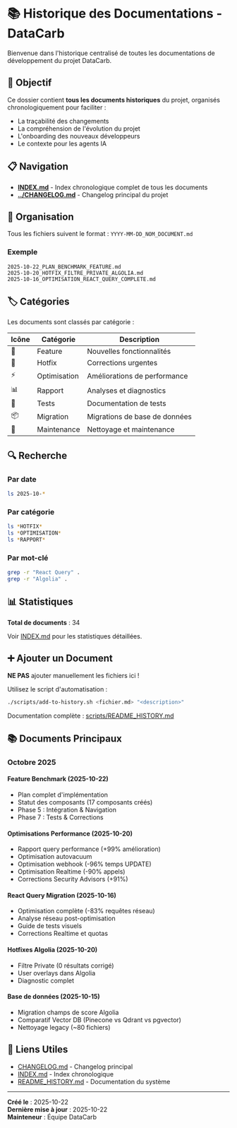 # 📚 Historique des Documentations - DataCarb

Bienvenue dans l'historique centralisé de toutes les documentations de développement du projet DataCarb.

## 🎯 Objectif

Ce dossier contient **tous les documents historiques** du projet, organisés chronologiquement pour faciliter :
- La traçabilité des changements
- La compréhension de l'évolution du projet
- L'onboarding des nouveaux développeurs
- Le contexte pour les agents IA

## 📋 Navigation

- **[INDEX.md](./INDEX.md)** - Index chronologique complet de tous les documents
- **[../CHANGELOG.md](../../CHANGELOG.md)** - Changelog principal du projet

## 📁 Organisation

Tous les fichiers suivent le format : `YYYY-MM-DD_NOM_DOCUMENT.md`

### Exemple
```
2025-10-22_PLAN_BENCHMARK_FEATURE.md
2025-10-20_HOTFIX_FILTRE_PRIVATE_ALGOLIA.md
2025-10-16_OPTIMISATION_REACT_QUERY_COMPLETE.md
```

## 🏷️ Catégories

Les documents sont classés par catégorie :

| Icône | Catégorie | Description |
|-------|-----------|-------------|
| 🎯 | Feature | Nouvelles fonctionnalités |
| 🐛 | Hotfix | Corrections urgentes |
| ⚡ | Optimisation | Améliorations de performance |
| 📊 | Rapport | Analyses et diagnostics |
| 🧪 | Tests | Documentation de tests |
| 📦 | Migration | Migrations de base de données |
| 🧹 | Maintenance | Nettoyage et maintenance |

## 🔍 Recherche

### Par date
```bash
ls 2025-10-*
```

### Par catégorie
```bash
ls *HOTFIX*
ls *OPTIMISATION*
ls *RAPPORT*
```

### Par mot-clé
```bash
grep -r "React Query" .
grep -r "Algolia" .
```

## 📊 Statistiques

**Total de documents** : 34

Voir [INDEX.md](./INDEX.md) pour les statistiques détaillées.

## ➕ Ajouter un Document

**NE PAS** ajouter manuellement les fichiers ici !

Utilisez le script d'automatisation :
```bash
./scripts/add-to-history.sh <fichier.md> "<description>"
```

Documentation complète : [scripts/README_HISTORY.md](../../scripts/README_HISTORY.md)

## 📚 Documents Principaux

### Octobre 2025

#### Feature Benchmark (2025-10-22)
- Plan complet d'implémentation
- Statut des composants (17 composants créés)
- Phase 5 : Intégration & Navigation
- Phase 7 : Tests & Corrections

#### Optimisations Performance (2025-10-20)
- Rapport query performance (+99% amélioration)
- Optimisation autovacuum
- Optimisation webhook (-96% temps UPDATE)
- Optimisation Realtime (-90% appels)
- Corrections Security Advisors (+91%)

#### React Query Migration (2025-10-16)
- Optimisation complète (-83% requêtes réseau)
- Analyse réseau post-optimisation
- Guide de tests visuels
- Corrections Realtime et quotas

#### Hotfixes Algolia (2025-10-20)
- Filtre Private (0 résultats corrigé)
- User overlays dans Algolia
- Diagnostic complet

#### Base de données (2025-10-15)
- Migration champs de score Algolia
- Comparatif Vector DB (Pinecone vs Qdrant vs pgvector)
- Nettoyage legacy (~80 fichiers)

## 🔗 Liens Utiles

- [CHANGELOG.md](../../CHANGELOG.md) - Changelog principal
- [INDEX.md](./INDEX.md) - Index chronologique
- [README_HISTORY.md](../../scripts/README_HISTORY.md) - Documentation du système

---

**Créé le** : 2025-10-22  
**Dernière mise à jour** : 2025-10-22  
**Mainteneur** : Équipe DataCarb


